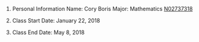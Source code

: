 1. Personal Information
Name: Cory Boris
Major: Mathematics
<a href="https://www.github.com/N02737318">N02737318</a>

2. Class Start Date: January 22, 2018
3. Class End Date: May 8, 2018
